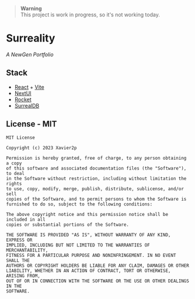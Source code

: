 > **Warning**  
> This project is work in progress, so it's not working today.

# Surreality

*A NewGen Portfolio*

## Stack

+ [React](https://reactjs.org/) + [Vite](https://vitejs.dev/)
+ [NextUI](https://nextui.org/)
+ [Rocket](https://rocket.rs/)
+ [SurrealDB](https://surrealdb.com/)

## License - MIT

```text
MIT License

Copyright (c) 2023 Xavier2p

Permission is hereby granted, free of charge, to any person obtaining a copy
of this software and associated documentation files (the "Software"), to deal
in the Software without restriction, including without limitation the rights
to use, copy, modify, merge, publish, distribute, sublicense, and/or sell
copies of the Software, and to permit persons to whom the Software is
furnished to do so, subject to the following conditions:

The above copyright notice and this permission notice shall be included in all
copies or substantial portions of the Software.

THE SOFTWARE IS PROVIDED "AS IS", WITHOUT WARRANTY OF ANY KIND, EXPRESS OR
IMPLIED, INCLUDING BUT NOT LIMITED TO THE WARRANTIES OF MERCHANTABILITY,
FITNESS FOR A PARTICULAR PURPOSE AND NONINFRINGEMENT. IN NO EVENT SHALL THE
AUTHORS OR COPYRIGHT HOLDERS BE LIABLE FOR ANY CLAIM, DAMAGES OR OTHER
LIABILITY, WHETHER IN AN ACTION OF CONTRACT, TORT OR OTHERWISE, ARISING FROM,
OUT OF OR IN CONNECTION WITH THE SOFTWARE OR THE USE OR OTHER DEALINGS IN THE
SOFTWARE.
```
